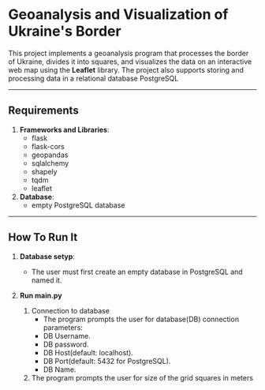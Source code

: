 # Geoanalysis and Visualization of Ukraine's Border

This project implements a geoanalysis program that processes the border of Ukraine, divides it into squares, and visualizes the data on an interactive web map using the **Leaflet** library. The project also supports storing and processing data in a relational database PostgreSQL

---

## Requirements
1. **Frameworks and Libraries**:
   - flask
   - flask-cors
   - geopandas
   - sqlalchemy
   - shapely
   - tqdm
   - leaflet
2. **Database**:
   - empty PostgreSQL database
  
---

## How To Run It

1. **Database setyp**:
   - The user must first create an empty database in PostgreSQL and named it.
  
2. **Run main.py**
   1) Connection to database
      - The program prompts the user for database(DB) connection parameters:
      - DB Username.
      - DB password.
      - DB Host(default: localhost).
      - DB Port(default: 5432 for PostgreSQL).
      - DB Name.
   2) The program prompts the user for size of the grid squares in meters
